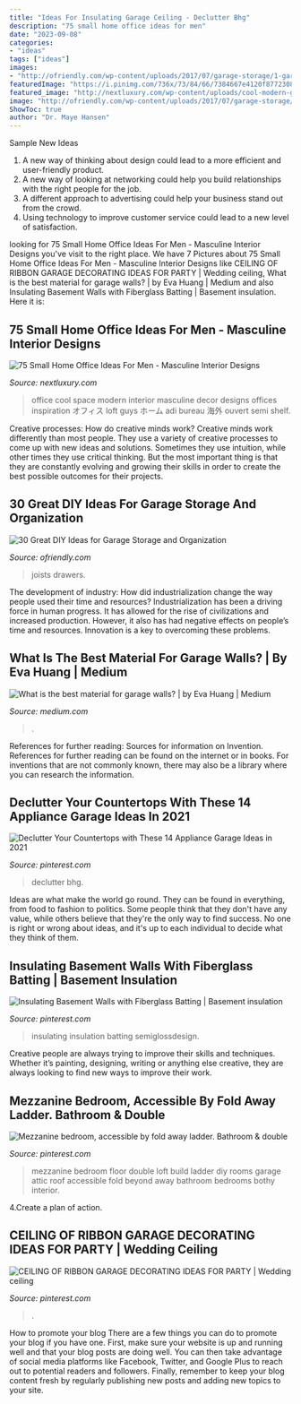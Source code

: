 ```yaml
---
title: "Ideas For Insulating Garage Ceiling - Declutter Bhg"
description: "75 small home office ideas for men"
date: "2023-09-08"
categories:
- "ideas"
tags: ["ideas"]
images:
- "http://ofriendly.com/wp-content/uploads/2017/07/garage-storage/1-garage-storage-organization-ideas.jpg"
featuredImage: "https://i.pinimg.com/736x/73/84/66/7384667e4120f8772308bc9b7ee61d8b.jpg"
featured_image: "http://nextluxury.com/wp-content/uploads/cool-modern-guys-small-home-office-ideas.jpg"
image: "http://ofriendly.com/wp-content/uploads/2017/07/garage-storage/1-garage-storage-organization-ideas.jpg"
ShowToc: true
author: "Dr. Maye Hansen"
---
```



Sample New Ideas
1. A new way of thinking about design could lead to a more efficient and user-friendly product.
2. A new way of looking at networking could help you build relationships with the right people for the job.
3. A different approach to advertising could help your business stand out from the crowd.
4. Using technology to improve customer service could lead to a new level of satisfaction.

	

		
looking for 75 Small Home Office Ideas For Men - Masculine Interior Designs you've visit to the right place. We have 7 Pictures about 75 Small Home Office Ideas For Men - Masculine Interior Designs like CEILING OF RIBBON GARAGE DECORATING IDEAS FOR PARTY | Wedding ceiling, What is the best material for garage walls? | by Eva Huang | Medium and also Insulating Basement Walls with Fiberglass Batting | Basement insulation. Here it is:
		
    
## 75 Small Home Office Ideas For Men - Masculine Interior Designs

<img loading=lazy src="http://nextluxury.com/wp-content/uploads/cool-modern-guys-small-home-office-ideas.jpg" onerror="this.onerror=null;this.src='https://tse2.mm.bing.net/th?id=OIP.rfHZ2b4p9avS-IXqn1ma5gHaL2&amp;pid=15.1';" alt="75 Small Home Office Ideas For Men - Masculine Interior Designs">

_Source: nextluxury.com_

>office cool space modern interior masculine decor designs offices inspiration オフィス loft guys ホーム adi bureau 海外 ouvert semi shelf. 

	

Creative processes: How do creative minds work?
Creative minds work differently than most people. They use a variety of creative processes to come up with new ideas and solutions. Sometimes they use intuition, while other times they use critical thinking. But the most important thing is that they are constantly evolving and growing their skills in order to create the best possible outcomes for their projects.

    
## 30 Great DIY Ideas For Garage Storage And Organization

<img loading=lazy src="http://ofriendly.com/wp-content/uploads/2017/07/garage-storage/1-garage-storage-organization-ideas.jpg" onerror="this.onerror=null;this.src='https://tse1.mm.bing.net/th?id=OIP.TAjXXCAU_Xf8cmgdMh7argHaO0&amp;pid=15.1';" alt="30 Great DIY Ideas for Garage Storage and Organization">

_Source: ofriendly.com_

>joists drawers. 

	

The development of industry: How did industrialization change the way people used their time and resources?
Industrialization has been a driving force in human progress. It has allowed for the rise of civilizations and increased production. However, it also has had negative effects on people’s time and resources. Innovation is a key to overcoming these problems.

    
## What Is The Best Material For Garage Walls? | By Eva Huang | Medium

<img loading=lazy src="https://miro.medium.com/max/936/0*G9gCMDrvBx2i5QRx" onerror="this.onerror=null;this.src='https://tse2.mm.bing.net/th?id=OIP.fnwtmzOCVxwm5kKe7hzTBgHaEo&amp;pid=15.1';" alt="What is the best material for garage walls? | by Eva Huang | Medium">

_Source: medium.com_

>. 

	

References for further reading: Sources for information on Invention.
References for further reading can be found on the internet or in books. For inventions that are not commonly known, there may also be a library where you can research the information.

    
## Declutter Your Countertops With These 14 Appliance Garage Ideas In 2021

<img loading=lazy src="https://i.pinimg.com/736x/22/8a/3a/228a3a493977d041d8f3ca6623e3fad7.jpg" onerror="this.onerror=null;this.src='https://tse4.mm.bing.net/th?id=OIP.O4hbBS9gvqFMd_F74OwaJwHaJS&amp;pid=15.1';" alt="Declutter Your Countertops with These 14 Appliance Garage Ideas in 2021">

_Source: pinterest.com_

>declutter bhg. 

	

Ideas are what make the world go round. They can be found in everything, from food to fashion to politics. Some people think that they don't have any value, while others believe that they're the only way to find success. No one is right or wrong about ideas, and it's up to each individual to decide what they think of them.

    
## Insulating Basement Walls With Fiberglass Batting | Basement Insulation

<img loading=lazy src="https://i.pinimg.com/736x/73/84/66/7384667e4120f8772308bc9b7ee61d8b.jpg" onerror="this.onerror=null;this.src='https://tse4.mm.bing.net/th?id=OIP.rwqyiYcZI2T7RnnNSrIXsAHaJ3&amp;pid=15.1';" alt="Insulating Basement Walls with Fiberglass Batting | Basement insulation">

_Source: pinterest.com_

>insulating insulation batting semiglossdesign. 

	

Creative people are always trying to improve their skills and techniques. Whether it’s painting, designing, writing or anything else creative, they are always looking to find new ways to improve their work.

    
## Mezzanine Bedroom, Accessible By Fold Away Ladder. Bathroom &amp; Double

<img loading=lazy src="https://i.pinimg.com/736x/6c/0f/b0/6c0fb077c89aa33cf7374c3ebb1dce30--mezzanine-bedroom-double-bedroom.jpg" onerror="this.onerror=null;this.src='https://tse1.mm.bing.net/th?id=OIP.puD0VDCA1wZbQ4-gzTYD8wHaLH&amp;pid=15.1';" alt="Mezzanine bedroom, accessible by fold away ladder. Bathroom &amp; double">

_Source: pinterest.com_

>mezzanine bedroom floor double loft build ladder diy rooms garage attic roof accessible fold beyond away bathroom bedrooms bothy interior. 

	

4.Create a plan of action.

    
## CEILING OF RIBBON GARAGE DECORATING IDEAS FOR PARTY | Wedding Ceiling

<img loading=lazy src="https://i.pinimg.com/736x/b5/6d/77/b56d7766e5b47ca1615ec1236c7696bb.jpg" onerror="this.onerror=null;this.src='https://tse3.mm.bing.net/th?id=OIP.C_ZfroNDEzWGKZybxG5zlwHaLJ&amp;pid=15.1';" alt="CEILING OF RIBBON GARAGE DECORATING IDEAS FOR PARTY | Wedding ceiling">

_Source: pinterest.com_

>. 

	

How to promote your blog
There are a few things you can do to promote your blog if you have one. First, make sure your website is up and running well and that your blog posts are doing well. You can then take advantage of social media platforms like Facebook, Twitter, and Google Plus to reach out to potential readers and followers. Finally, remember to keep your blog content fresh by regularly publishing new posts and adding new topics to your site.

